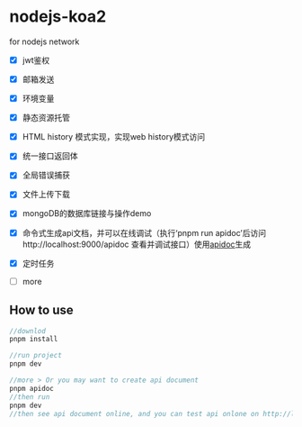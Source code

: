 # nodejs-koa2

for nodejs network

- [x] jwt鉴权

- [x] 邮箱发送

- [x] 环境变量

- [x] 静态资源托管

- [x] HTML history 模式实现，实现web history模式访问

- [x] 统一接口返回体

- [x] 全局错误捕获

- [x] 文件上传下载

- [x] mongoDB的数据库链接与操作demo

- [x] 命令式生成api文档，并可以在线调试（执行‘pnpm run apidoc’后访问http://localhost:9000/apidoc 查看并调试接口）使用[apidoc](https://apidocjs.com/)生成

- [x] 定时任务

- [ ] more

  

## How to use

```js
//downlod
pnpm install

//run project
pnpm dev

//more > Or you may want to create api document
pnpm apidoc
//then run
pnpm dev
//then see api document online, and you can test api onlone on http://localhost:9000/apidoc
```

